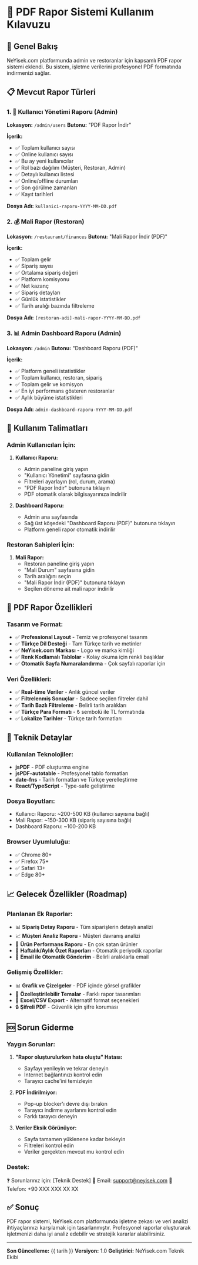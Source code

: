 # 📄 PDF Rapor Sistemi Kullanım Kılavuzu

## 🎯 Genel Bakış

NeYisek.com platformunda admin ve restoranlar için kapsamlı PDF rapor sistemi eklendi. Bu sistem, işletme verilerini profesyonel PDF formatında indirmenizi sağlar.

## 📋 Mevcut Rapor Türleri

### 1. 👥 **Kullanıcı Yönetimi Raporu** (Admin)
**Lokasyon:** `/admin/users`
**Butonu:** "PDF Rapor İndir"

**İçerik:**
- ✅ Toplam kullanıcı sayısı
- ✅ Online kullanıcı sayısı  
- ✅ Bu ay yeni kullanıcılar
- ✅ Rol bazı dağılım (Müşteri, Restoran, Admin)
- ✅ Detaylı kullanıcı listesi
- ✅ Online/offline durumları
- ✅ Son görülme zamanları
- ✅ Kayıt tarihleri

**Dosya Adı:** `kullanici-raporu-YYYY-MM-DD.pdf`

### 2. 💰 **Mali Rapor** (Restoran)
**Lokasyon:** `/restaurant/finances`
**Butonu:** "Mali Rapor İndir (PDF)"

**İçerik:**
- ✅ Toplam gelir
- ✅ Sipariş sayısı
- ✅ Ortalama sipariş değeri
- ✅ Platform komisyonu
- ✅ Net kazanç
- ✅ Sipariş detayları
- ✅ Günlük istatistikler
- ✅ Tarih aralığı bazında filtreleme

**Dosya Adı:** `[restoran-adi]-mali-rapor-YYYY-MM-DD.pdf`

### 3. 📊 **Admin Dashboard Raporu** (Admin)
**Lokasyon:** `/admin`
**Butonu:** "Dashboard Raporu (PDF)"

**İçerik:**
- ✅ Platform geneli istatistikler
- ✅ Toplam kullanıcı, restoran, sipariş
- ✅ Toplam gelir ve komisyon
- ✅ En iyi performans gösteren restoranlar
- ✅ Aylık büyüme istatistikleri

**Dosya Adı:** `admin-dashboard-raporu-YYYY-MM-DD.pdf`

## 🚀 Kullanım Talimatları

### Admin Kullanıcıları İçin:

1. **Kullanıcı Raporu:**
   - Admin paneline giriş yapın
   - "Kullanıcı Yönetimi" sayfasına gidin
   - Filtreleri ayarlayın (rol, durum, arama)
   - "PDF Rapor İndir" butonuna tıklayın
   - PDF otomatik olarak bilgisayarınıza indirilir

2. **Dashboard Raporu:**
   - Admin ana sayfasında
   - Sağ üst köşedeki "Dashboard Raporu (PDF)" butonuna tıklayın
   - Platform geneli rapor otomatik indirilir

### Restoran Sahipleri İçin:

1. **Mali Rapor:**
   - Restoran paneline giriş yapın
   - "Mali Durum" sayfasına gidin
   - Tarih aralığını seçin
   - "Mali Rapor İndir (PDF)" butonuna tıklayın
   - Seçilen döneme ait mali rapor indirilir

## 🎨 PDF Rapor Özellikleri

### Tasarım ve Format:
- ✅ **Professional Layout** - Temiz ve profesyonel tasarım
- ✅ **Türkçe Dil Desteği** - Tam Türkçe tarih ve metinler
- ✅ **NeYisek.com Markası** - Logo ve marka kimliği
- ✅ **Renk Kodlamalı Tablolar** - Kolay okuma için renkli başlıklar
- ✅ **Otomatik Sayfa Numaralandırma** - Çok sayfalı raporlar için

### Veri Özellikleri:
- ✅ **Real-time Veriler** - Anlık güncel veriler
- ✅ **Filtrelenmiş Sonuçlar** - Sadece seçilen filtreler dahil
- ✅ **Tarih Bazlı Filtreleme** - Belirli tarih aralıkları
- ✅ **Türkçe Para Formatı** - ₺ sembolü ile TL formatında
- ✅ **Lokalize Tarihler** - Türkçe tarih formatları

## 🔧 Teknik Detaylar

### Kullanılan Teknolojiler:
- **jsPDF** - PDF oluşturma engine
- **jsPDF-autotable** - Profesyonel tablo formatları
- **date-fns** - Tarih formatları ve Türkçe yerelleştirme
- **React/TypeScript** - Type-safe geliştirme

### Dosya Boyutları:
- Kullanıcı Raporu: ~200-500 KB (kullanıcı sayısına bağlı)
- Mali Rapor: ~150-300 KB (sipariş sayısına bağlı)
- Dashboard Raporu: ~100-200 KB

### Browser Uyumluluğu:
- ✅ Chrome 80+
- ✅ Firefox 75+
- ✅ Safari 13+
- ✅ Edge 80+

## 📈 Gelecek Özellikler (Roadmap)

### Planlanan Ek Raporlar:
- 📊 **Sipariş Detay Raporu** - Tüm siparişlerin detaylı analizi
- 📈 **Müşteri Analiz Raporu** - Müşteri davranış analizi
- 🍕 **Ürün Performans Raporu** - En çok satan ürünler
- 📅 **Haftalık/Aylık Özet Raporları** - Otomatik periyodik raporlar
- 📧 **Email ile Otomatik Gönderim** - Belirli aralıklarla email

### Gelişmiş Özellikler:
- 📊 **Grafik ve Çizelgeler** - PDF içinde görsel grafikler
- 🎨 **Özelleştirilebilir Temalar** - Farklı rapor tasarımları
- 📱 **Excel/CSV Export** - Alternatif format seçenekleri
- 🔒 **Şifreli PDF** - Güvenlik için şifre koruması

## 🆘 Sorun Giderme

### Yaygın Sorunlar:

1. **"Rapor oluşturulurken hata oluştu" Hatası:**
   - Sayfayı yenileyin ve tekrar deneyin
   - İnternet bağlantınızı kontrol edin
   - Tarayıcı cache'ini temizleyin

2. **PDF İndirilmiyor:**
   - Pop-up blocker'ı devre dışı bırakın
   - Tarayıcı indirme ayarlarını kontrol edin
   - Farklı tarayıcı deneyin

3. **Veriler Eksik Görünüyor:**
   - Sayfa tamamen yüklenene kadar bekleyin
   - Filtreleri kontrol edin
   - Veriler gerçekten mevcut mu kontrol edin

### Destek:
❓ Sorunlarınız için: [Teknik Destek]
📧 Email: support@neyisek.com
📱 Telefon: +90 XXX XXX XX XX

## ✅ Sonuç

PDF rapor sistemi, NeYisek.com platformunda işletme zekası ve veri analizi ihtiyaçlarınızı karşılamak için tasarlanmıştır. Profesyonel raporlar oluşturarak işletmenizi daha iyi analiz edebilir ve stratejik kararlar alabilirsiniz.

---
**Son Güncelleme:** {{ tarih }}
**Versiyon:** 1.0
**Geliştirici:** NeYisek.com Teknik Ekibi 